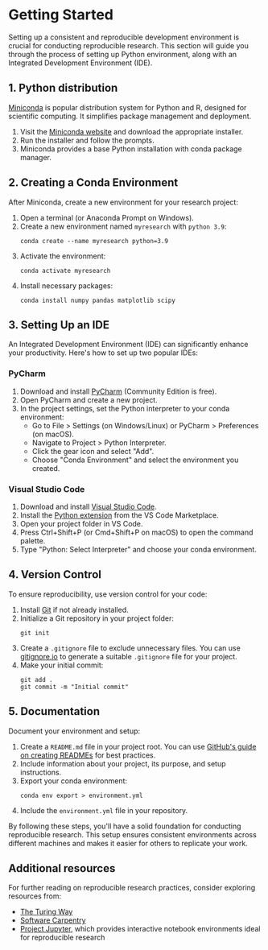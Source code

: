# Getting Started

Setting up a consistent and reproducible development environment is crucial for conducting reproducible research. This section will guide you through the process of setting up Python environment, along with an Integrated Development Environment (IDE).

## 1. Python distribution

[Miniconda](https://docs.conda.io/en/latest/miniconda.html) is popular distribution system for Python and R, designed for scientific computing. It simplifies package management and deployment.

1. Visit the [Miniconda website](https://docs.conda.io/en/latest/miniconda.html) and download the appropriate installer.
2. Run the installer and follow the prompts.
3. Miniconda provides a base Python installation with conda package manager.

## 2. Creating a Conda Environment

After Miniconda, create a new environment for your research project:

1. Open a terminal (or Anaconda Prompt on Windows).
2. Create a new environment named `myresearch` with ``python 3.9``:
   ```
   conda create --name myresearch python=3.9
   ```
3. Activate the environment:
   ```
   conda activate myresearch
   ```
4. Install necessary packages:
   ```
   conda install numpy pandas matplotlib scipy
   ```

## 3. Setting Up an IDE

An Integrated Development Environment (IDE) can significantly enhance your productivity. Here's how to set up two popular IDEs:

### PyCharm

1. Download and install [PyCharm](https://www.jetbrains.com/pycharm/) (Community Edition is free).
2. Open PyCharm and create a new project.
3. In the project settings, set the Python interpreter to your conda environment:
   - Go to File > Settings (on Windows/Linux) or PyCharm > Preferences (on macOS).
   - Navigate to Project > Python Interpreter.
   - Click the gear icon and select "Add".
   - Choose "Conda Environment" and select the environment you created.

### Visual Studio Code

1. Download and install [Visual Studio Code](https://code.visualstudio.com/).
2. Install the [Python extension](https://marketplace.visualstudio.com/items?itemName=ms-python.python) from the VS Code Marketplace.
3. Open your project folder in VS Code.
4. Press Ctrl+Shift+P (or Cmd+Shift+P on macOS) to open the command palette.
5. Type "Python: Select Interpreter" and choose your conda environment.

## 4. Version Control

To ensure reproducibility, use version control for your code:

1. Install [Git](https://git-scm.com/downloads) if not already installed.
2. Initialize a Git repository in your project folder:
   ```
   git init
   ```
3. Create a `.gitignore` file to exclude unnecessary files. You can use [gitignore.io](https://www.toptal.com/developers/gitignore) to generate a suitable `.gitignore` file for your project.
4. Make your initial commit:
   ```
   git add .
   git commit -m "Initial commit"
   ```

## 5. Documentation

Document your environment and setup:

1. Create a `README.md` file in your project root. You can use [GitHub's guide on creating READMEs](https://docs.github.com/en/github/creating-cloning-and-archiving-repositories/creating-a-repository-on-github/about-readmes) for best practices.
2. Include information about your project, its purpose, and setup instructions.
3. Export your conda environment:
   ```
   conda env export > environment.yml
   ```
4. Include the `environment.yml` file in your repository.

By following these steps, you'll have a solid foundation for conducting reproducible research. This setup ensures consistent environments across different machines and makes it easier for others to replicate your work.

## Additional resources

For further reading on reproducible research practices, consider exploring resources from:
- [The Turing Way](https://the-turing-way.netlify.app/reproducible-research/reproducible-research.html)
- [Software Carpentry](https://software-carpentry.org/lessons/)
- [Project Jupyter](https://jupyter.org/), which provides interactive notebook environments ideal for reproducible research